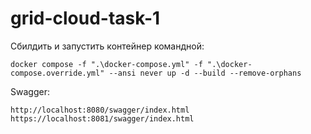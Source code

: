 # grid-cloud-task-1
Сбилдить и запустить контейнер командной:

    docker compose -f ".\docker-compose.yml" -f ".\docker-compose.override.yml" --ansi never up -d --build --remove-orphans

Swagger:

    http://localhost:8080/swagger/index.html
    https://localhost:8081/swagger/index.html
